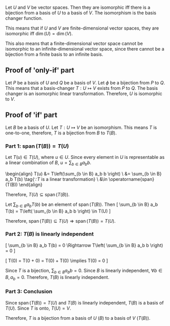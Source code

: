 Let $U$ and $V$ be vector spaces.
Then they are isomorphic iff there is a bijection from a basis of $U$ to a basis of $V$.
The isomorphism is the basis changer function.

This means that if $U$ and $V$ are finite-dimensional vector spaces,
they are isomorphic iff $\dim(U) = \dim(V)$.

This also means that a finite-dimensional vector space cannot be isomorphic to an infinite-dimensional vector space,
since there cannot be a bijection from a finite basis to an infinite basis.

## Proof of 'only-if' part

Let $P$ be a basis of $U$ and $Q$ be a basis of $V$.
Let $\phi$ be a bijection from $P$ to $Q$.
This means that a basis-changer $T: U \mapsto V$ exists from $P$ to $Q$.
The basis changer is an isomorphic linear transformation.
Therefore, $U$ is isomorphic to $V$.

## Proof of 'if' part

Let $B$ be a basis of $U$.
Let $T: U \mapsto V$ be an isomorphism.
This means $T$ is one-to-one, therefore, $T$ is a bijection from $B$ to $T(B)$.

### Part 1: $\operatorname{span}(T(B)) = T(U)$

Let $T(u) \in T(U)$, where $u \in U$.
Since every element in $U$ is representable as a linear combination of $B$,
$u = \sum_{b \in B} a_b b$.

\begin{align}
T(u) &= T\left(\sum_{b \in B} a_b b \right)
\\ &= \sum_{b \in B} a_b T(b) \tag{$\because T$ is a linear transformation}
\\ &\in \operatorname{span}(T(B))
\end{align}

Therefore, $T(U) \subseteq \operatorname{span}(T(B))$.

Let $\sum_{b \in B} a_b T(b)$ be an element of $\operatorname{span}(T(B))$.
Then \[ \sum_{b \in B} a_b T(b) = T\left( \sum_{b \in B} a_b b \right) \in T(U) \]

Therefore, $\operatorname{span}(T(B)) \subseteq T(U) \Rightarrow \operatorname{span}(T(B)) = T(U)$.

### Part 2: $T(B)$ is linearly independent

\[ \sum_{b \in B} a_b T(b) = 0
\Rightarrow T\left( \sum_{b \in B} a_b b \right) = 0 \]

\[ T(0) = T(0 + 0) = T(0) + T(0) \implies T(0) = 0 \]

Since $T$ is a bijection, $\sum_{b \in B} a_b b = 0$.
Since $B$ is linearly independent, $\forall b \in B, a_b = 0$.
Therefore, $T(B)$ is linearly independent.

### Part 3: Conclusion

Since $\operatorname{span}(T(B)) = T(U)$ and $T(B)$ is linearly independent,
$T(B)$ is a basis of $T(U)$.
Since $T$ is onto, $T(U) = V$.

Therefore, $T$ is a bijection from a basis of $U$ ($B$) to a basis of $V$ ($T(B)$).
